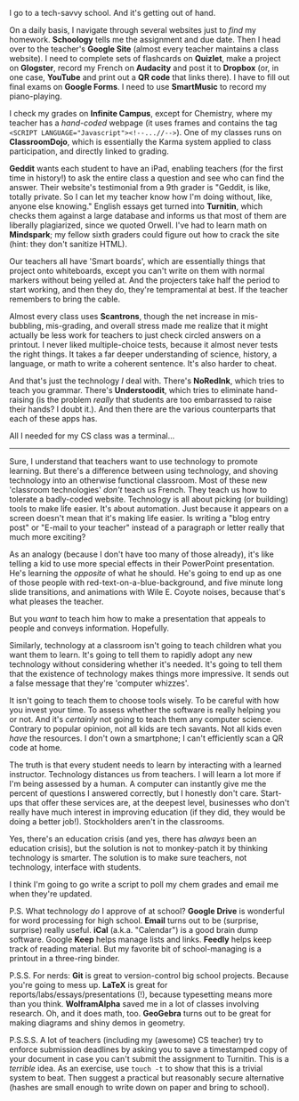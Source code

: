 I go to a tech-savvy school. And it's getting out of hand.

On a daily basis, I navigate through several websites just to *find* my homework. **Schoology** tells me the assignment and due date. Then I head over to the teacher's **Google Site** (almost every teacher maintains a class website). I need to complete sets of flashcards on **Quizlet**, make a project on **Glogster**, record my French on **Audacity** and post it to **Dropbox** (or, in one case, **YouTube** and print out a **QR code** that links there). I have to fill out final exams on **Google Forms**. I need to use **SmartMusic** to record my piano-playing.

I check my grades on **Infinite Campus**, except for Chemistry, where my teacher has a *hand-coded* webpage (it uses frames and contains the tag `<SCRIPT LANGUAGE="Javascript"><!--...//-->`). One of my classes runs on **ClassroomDojo**, which is essentially the Karma system applied to class participation, and directly linked to grading.

**Geddit** wants each student to have an iPad, enabling teachers (for the first time in history!) to ask the entire class a question and see who can find the answer. Their website's testimonial from a 9th grader is "Geddit, is like, totally private. So I can let my teacher know how I'm doing without, like, anyone else knowing." English essays get turned into **Turnitin**, which checks them against a large database and informs us that most of them are liberally plagiarized, since we quoted Orwell. I've had to learn math on **Mindspark**; my fellow sixth graders could figure out how to crack the site (hint: they don't sanitize HTML).

Our teachers all have 'Smart boards', which are essentially things that project onto whiteboards, except you can't write on them with normal markers without being yelled at. And the projecters take half the period to start working, and then they do, they're tempramental at best. If the teacher remembers to bring the cable.

Almost every class uses **Scantrons**, though the net increase in mis-bubbling, mis-grading, and overall stress made me realize that it might actually be less work for teachers to just check circled answers on a printout. I never liked multiple-choice tests, because it almost never tests the right things. It takes a far deeper understanding of science, history, a language, or math to write a coherent sentence. It's also harder to cheat.

And that's just the technology *I* deal with. There's **NoRedInk**, which tries to teach you grammar. There's **Understoodit**, which tries to eliminate hand-raising (is the problem *really* that students are too embarrassed to raise their hands? I doubt it.). And then there are the various counterparts that each of these apps has.

All I needed for my CS class was a terminal...

---

Sure, I understand that teachers want to use technology to promote learning. But there's a difference between using technology, and shoving technology into an otherwise functional classroom. Most of these new 'classroom technologies' *don't* teach us French. They teach us how to tolerate a badly-coded website. Technology is all about picking (or building) tools to make life easier. It's about automation. Just because it appears on a screen doesn't mean that it's making life easier. Is writing a "blog entry post" or "E-mail to your teacher" instead of a paragraph or letter really that much more exciting?

As an analogy (because I don't have too many of those already), it's like telling a kid to use more special effects in their PowerPoint presentation. He's learning the *opposite* of what he should. He's going to end up as one of those people with red-text-on-a-blue-background, and five minute long slide transitions, and animations with Wile E. Coyote noises, because that's what pleases the teacher.

But you *want* to teach him how to make a presentation that appeals to people and conveys information. Hopefully.

Similarly, technology at a classroom isn't going to teach children what you want them to learn. It's going to tell them to rapidly adopt any new technology without considering whether it's needed. It's going to tell them that the existence of technology makes things more impressive. It sends out a false message that they're 'computer whizzes'.

It isn't going to teach them to choose tools wisely. To be careful with how you invest your time. To assess whether the software is really helping you or not. And it's *certainly* not going to teach them any computer science. Contrary to popular opinion, not all kids are tech savants. Not all kids even *have* the resources. I don't own a smartphone; I can't efficiently scan a QR code at home.

The truth is that every student needs to learn by interacting with a learned instructor. Technology distances us from teachers. I will learn a lot more if I'm being assessed by a human. A computer can instantly give me the percent of questions I answered correctly, but I honestly don't care. Start-ups that offer these services are, at the deepest level, businesses who don't really have much interest in improving education (if they did, they would be doing a better job!). Stockholders aren't in the classrooms.

Yes, there's an education crisis (and yes, there has *always* been an education crisis), but the solution is not to monkey-patch it by thinking technology is smarter. The solution is to make sure teachers, not technology, interface with students.

I think I'm going to go write a script to poll my chem grades and email me when they're updated.

P.S. What technology *do* I approve of at school? **Google Drive** is wonderful for word processing for high school. **Email** turns out to be (surprise, surprise) really useful. **iCal** (a.k.a. "Calendar") is a good brain dump software. Google **Keep** helps manage lists and links. **Feedly** helps keep track of reading material. But my favorite bit of school-managing is a printout in a three-ring binder.

P.S.S. For nerds: **Git** is great to version-control big school projects. Because you're going to mess up. **LaTeX** is great for reports/labs/essays/presentations (!), because typesetting means more than you think. **WolframAlpha** saved me in a lot of classes involving research. Oh, and it does math, too. **GeoGebra** turns out to be great for making diagrams and shiny demos in geometry.

P.S.S.S. A lot of teachers (including my (awesome) CS teacher) try to enforce submission deadlines by asking you to save a timestamped copy of your document in case you can't submit the assignment to Turnitin. This is a *terrible* idea. As an exercise, use `touch -t` to show that this is a trivial system to beat. Then suggest a practical but reasonably secure alternative (hashes are small enough to write down on paper and bring to school).
